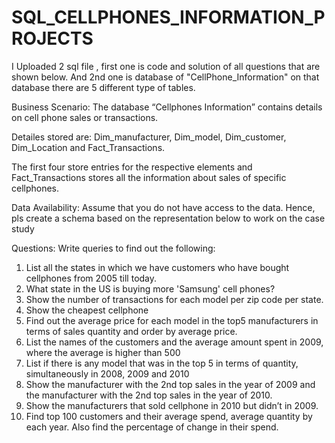 # SQL_CELLPHONES_INFORMATION_PROJECTS


I Uploaded 2 sql file , first one is code and solution of all questions that are shown below. And 2nd one is database of "CellPhone_Information" on that database there are
5 different type of tables.

Business Scenario: The database “Cellphones Information” contains details on
cell phone sales or transactions.

Detailes stored are: Dim_manufacturer, Dim_model, Dim_customer,
Dim_Location and Fact_Transactions.

The first four store entries for the respective elements and Fact_Transactions
stores all the information about sales of specific cellphones.

Data Availability: Assume that you do not have access to the data. Hence, pls
create a schema based on the representation below to work on the case study



Questions:
Write queries to find out the following:

1. List all the states in which we have customers who have bought cellphones
from 2005 till today.
2. What state in the US is buying more 'Samsung' cell phones?
3. Show the number of transactions for each model per zip code per state.
4. Show the cheapest cellphone
5. Find out the average price for each model in the top5 manufacturers in
terms of sales quantity and order by average price.
6. List the names of the customers and the average amount spent in 2009,
where the average is higher than 500
7. List if there is any model that was in the top 5 in terms of quantity,
simultaneously in 2008, 2009 and 2010
8. Show the manufacturer with the 2nd top sales in the year of 2009 and the
manufacturer with the 2nd top sales in the year of 2010.
9. Show the manufacturers that sold cellphone in 2010 but didn’t in 2009.
10. Find top 100 customers and their average spend, average quantity by each
year. Also find the percentage of change in their spend.
